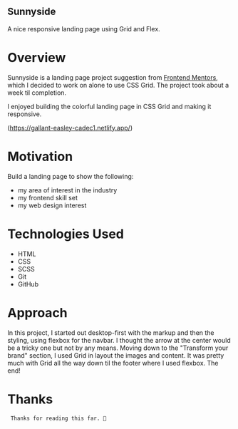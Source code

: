 ## Sunnyside
  A nice responsive landing page using Grid and Flex.

# Overview
  Sunnyside is a landing page project suggestion from [Frontend Mentors](https://www.frontendmentor.io/), which I decided to work on alone to use CSS Grid. The project took         about a week til completion. 
  
  I enjoyed building the colorful landing page in CSS Grid and making it responsive.
  
  (https://gallant-easley-cadec1.netlify.app/)
  
  # Motivation
  Build a landing page to show the following:
  - my area of interest in the industry
  - my frontend skill set
  - my web design interest
  
  # Technologies Used
  - HTML
  - CSS
  - SCSS
  - Git
  - GitHub
  
  # Approach
In this project, I started out desktop-first with the markup and then the styling, using flexbox for the navbar. I thought the arrow at the center would be a tricky one but not by any means. Moving down to the "Transform your brand" section, I used Grid in layout the images and content. It was pretty much with Grid all the way down til the footer where I used flexbox. The end! 
    
   # Thanks
     Thanks for reading this far. 🎉
